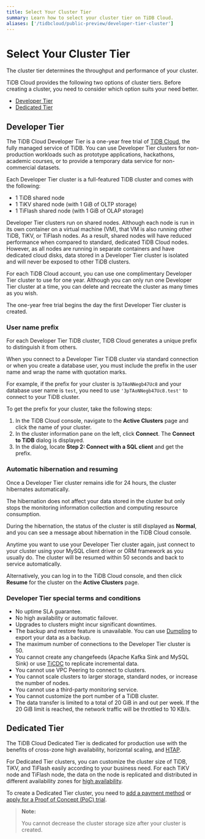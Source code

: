 ```yaml
---
title: Select Your Cluster Tier
summary: Learn how to select your cluster tier on TiDB Cloud.
aliases: ['/tidbcloud/public-preview/developer-tier-cluster']
---
```


# Select Your Cluster Tier

The cluster tier determines the throughput and performance of your cluster.

TiDB Cloud provides the following two options of cluster tiers. Before creating a cluster, you need to consider which option suits your need better.

- [Developer Tier](#developer-tier)
- [Dedicated Tier](#dedicated-tier)

## Developer Tier

The TiDB Cloud Developer Tier is a one-year free trial of [TiDB Cloud](https://pingcap.com/products/tidbcloud), the fully managed service of TiDB. You can use Developer Tier clusters for non-production workloads such as prototype applications, hackathons, academic courses, or to provide a temporary data service for non-commercial datasets.

Each Developer Tier cluster is a full-featured TiDB cluster and comes with the following:

- 1 TiDB shared node
- 1 TiKV shared node (with 1 GiB of OLTP storage)
- 1 TiFlash shared node (with 1 GiB of OLAP storage)

Developer Tier clusters run on shared nodes. Although each node is run in its own container on a virtual machine (VM), that VM is also running other TiDB, TiKV, or TiFlash nodes. As a result, shared nodes will have reduced performance when compared to standard, dedicated TiDB Cloud nodes. However, as all nodes are running in separate containers and have dedicated cloud disks, data stored in a Developer Tier cluster is isolated and will never be exposed to other TiDB clusters.

For each TiDB Cloud account, you can use one complimentary Developer Tier cluster to use for one year. Although you can only run one Developer Tier cluster at a time, you can delete and recreate the cluster as many times as you wish.

The one-year free trial begins the day the first Developer Tier cluster is created.

### User name prefix

For each Developer Tier TiDB cluster, TiDB Cloud generates a unique prefix to distinguish it from others.

When you connect to a Developer Tier TiDB cluster via standard connection or when you create a database user, you must include the prefix in the user name and wrap the name with quotation marks.

For example, if the prefix for your cluster is `3pTAoNNegb47Uc8` and your database user name is `test`, you need to use `'3pTAoNNegb47Uc8.test'` to connect to your TiDB cluster.

To get the prefix for your cluster, take the following steps:

1. In the TiDB Cloud console, navigate to the **Active Clusters** page and click the name of your cluster.
2. In the cluster information pane on the left, click **Connect**. The **Connect to TiDB** dialog is displayed.
3. In the dialog, locate **Step 2: Connect with a SQL client** and get the prefix.

### Automatic hibernation and resuming

Once a Developer Tier cluster remains idle for 24 hours, the cluster hibernates automatically.

The hibernation does not affect your data stored in the cluster but only stops the monitoring information collection and computing resource consumption.

During the hibernation, the status of the cluster is still displayed as **Normal**, and you can see a message about hibernation in the TiDB Cloud console.

Anytime you want to use your Developer Tier cluster again, just connect to your cluster using your MySQL client driver or ORM framework as you usually do. The cluster will be resumed within 50 seconds and back to service automatically.

Alternatively, you can log in to the TiDB Cloud console, and then click **Resume** for the cluster on the **Active Clusters** page.

### Developer Tier special terms and conditions

- No uptime SLA guarantee.
- No high availability or automatic failover.
- Upgrades to clusters might incur significant downtimes.
- The backup and restore feature is unavailable. You can use [Dumpling](https://docs.pingcap.com/tidb/stable/dumpling-overview) to export your data as a backup.
- The maximum number of connections to the Developer Tier cluster is 50.
- You cannot create any changefeeds (Apache Kafka Sink and MySQL Sink) or use [TiCDC](https://docs.pingcap.com/tidb/stable/ticdc-overview) to replicate incremental data.
- You cannot use VPC Peering to connect to clusters.
- You cannot scale clusters to larger storage, standard nodes, or increase the number of nodes.
- You cannot use a third-party monitoring service.
- You cannot customize the port number of a TiDB cluster.
- The data transfer is limited to a total of 20 GiB in and out per week. If the 20 GiB limit is reached, the network traffic will be throttled to 10 KB/s.

## Dedicated Tier

The TiDB Cloud Dedicated Tier is dedicated for production use with the benefits of cross-zone high availability, horizontal scaling, and [HTAP](https://en.wikipedia.org/wiki/Hybrid_transactional/analytical_processing).

For Dedicated Tier clusters, you can customize the cluster size of TiDB, TiKV, and TiFlash easily according to your business need. For each TiKV node and TiFlash node, the data on the node is replicated and distributed in different availability zones for [high availability](/tidb-cloud/high-availability-with-multi-az.md).

To create a Dedicated Tier cluster, you need to [add a payment method](/tidb-cloud/tidb-cloud-billing.md#payment-method) or [apply for a Proof of Concept (PoC) trial](/tidb-cloud/tidb-cloud-poc.md).

> **Note:**
>
> You cannot decrease the cluster storage size after your cluster is created.